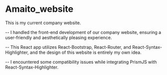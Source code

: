 # Amaito_website

This is my current company website. 

-- I handled the front-end development of our company website, ensuring a user-friendly and aesthetically pleasing experience.

-- This React app utilizes React-Bootstrap, React-Router, and React-Syntax-Highlighter, and the design of this website is entirely my own idea.

-- I encountered some compatibility issues while integrating PrismJS with React-Syntax-Highlighter.

